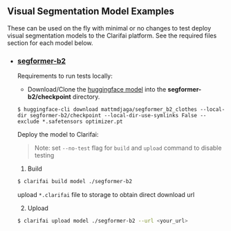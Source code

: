 ## Visual Segmentation Model Examples

These can be used on the fly with minimal or no changes to test deploy visual segmentation models to the Clarifai platform. See the required files section for each model below.

* ### [segformer-b2](./segformer-b2/)

	Requirements to run tests locally:

	* Download/Clone the [huggingface model](https://huggingface.co/mattmdjaga/segformer_b2_clothes) into the **segformer-b2/checkpoint** directory.
	```
	$ huggingface-cli download mattmdjaga/segformer_b2_clothes --local-dir segformer-b2/checkpoint --local-dir-use-symlinks False --exclude *.safetensors optimizer.pt
	```
	
	Deploy the model to Clarifai:
	
	>Note: set `--no-test` flag for `build` and `upload` command to disable testing

	1. Build

	```bash
	$ clarifai build model ./segformer-b2
	```
	
	upload `*.clarifai` file to storage to obtain direct download url

	2. Upload

	```bash
	$ clarifai upload model ./segformer-b2 --url <your_url> 
	```
